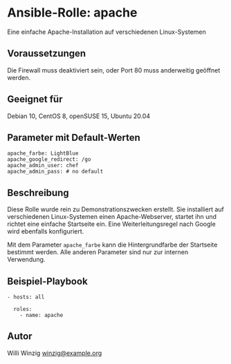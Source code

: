 # Ansible-Rolle: apache

Eine einfache Apache-Installation auf verschiedenen Linux-Systemen

## Voraussetzungen

Die Firewall muss deaktiviert sein, oder Port 80 muss anderweitig
geöffnet werden.

## Geeignet für

Debian 10, CentOS 8, openSUSE 15, Ubuntu 20.04

## Parameter mit Default-Werten

    apache_farbe: LightBlue
    apache_google_redirect: /go
    apache_admin_user: chef
    apache_admin_pass: # no default

## Beschreibung

Diese Rolle wurde rein zu Demonstrationszwecken erstellt. Sie installiert
auf verschiedenen Linux-Systemen einen Apache-Webserver, startet ihn
und richtet eine einfache Startseite ein. Eine Weiterleitungsregel
nach Google wird ebenfalls konfiguriert.

Mit dem Parameter `apache_farbe` kann die Hintergrundfarbe der Startseite
bestimmt werden. Alle anderen Parameter sind nur zur internen Verwendung.

## Beispiel-Playbook

```
- hosts: all

  roles:
    - name: apache
```

## Autor

Willi Winzig <winzig@example.org>
